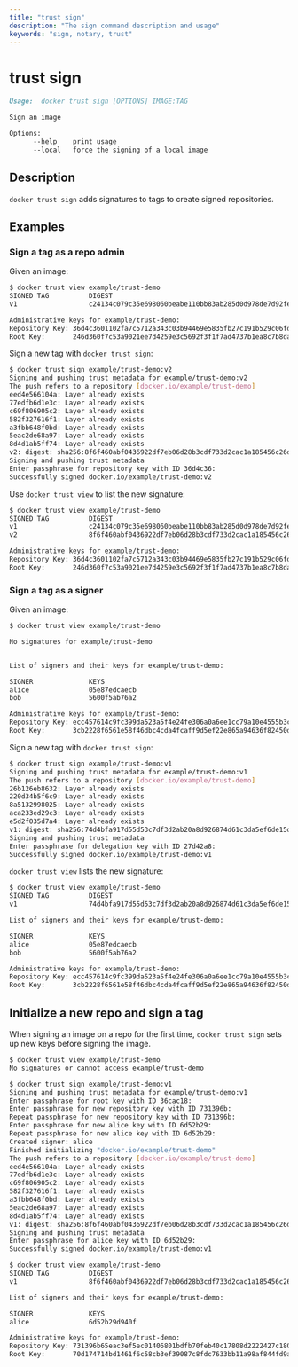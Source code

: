 ```yaml
---
title: "trust sign"
description: "The sign command description and usage"
keywords: "sign, notary, trust"
---
```


<!-- This file is maintained within the docker/cli GitHub
     repository at https://github.com/docker/cli/. Make all
     pull requests against that repo. If you see this file in
     another repository, consider it read-only there, as it will
     periodically be overwritten by the definitive file. Pull
     requests which include edits to this file in other repositories
     will be rejected.
-->

# trust sign

```markdown
Usage:  docker trust sign [OPTIONS] IMAGE:TAG

Sign an image

Options:
      --help    print usage
      --local   force the signing of a local image

```

## Description

`docker trust sign` adds signatures to tags to create signed repositories.

## Examples

### Sign a tag as a repo admin

Given an image:

```bash
$ docker trust view example/trust-demo
SIGNED TAG          DIGEST                                                             SIGNERS
v1                  c24134c079c35e698060beabe110bb83ab285d0d978de7d92fed2c8c83570a41   (Repo Admin)

Administrative keys for example/trust-demo:
Repository Key: 36d4c3601102fa7c5712a343c03b94469e5835fb27c191b529c06fd19c14a942
Root Key:       246d360f7c53a9021ee7d4259e3c5692f3f1f7ad4737b1ea8c7b8da741ad980b
```

Sign a new tag with `docker trust sign`:

```bash
$ docker trust sign example/trust-demo:v2
Signing and pushing trust metadata for example/trust-demo:v2
The push refers to a repository [docker.io/example/trust-demo]
eed4e566104a: Layer already exists
77edfb6d1e3c: Layer already exists
c69f806905c2: Layer already exists
582f327616f1: Layer already exists
a3fbb648f0bd: Layer already exists
5eac2de68a97: Layer already exists
8d4d1ab5ff74: Layer already exists
v2: digest: sha256:8f6f460abf0436922df7eb06d28b3cdf733d2cac1a185456c26debbff0839c56 size: 1787
Signing and pushing trust metadata
Enter passphrase for repository key with ID 36d4c36:
Successfully signed docker.io/example/trust-demo:v2
```

Use `docker trust view` to list the new signature:

```bash
$ docker trust view example/trust-demo
SIGNED TAG          DIGEST                                                             SIGNERS
v1                  c24134c079c35e698060beabe110bb83ab285d0d978de7d92fed2c8c83570a41   (Repo Admin)
v2                  8f6f460abf0436922df7eb06d28b3cdf733d2cac1a185456c26debbff0839c56   (Repo Admin)

Administrative keys for example/trust-demo:
Repository Key: 36d4c3601102fa7c5712a343c03b94469e5835fb27c191b529c06fd19c14a942
Root Key:       246d360f7c53a9021ee7d4259e3c5692f3f1f7ad4737b1ea8c7b8da741ad980b
```

### Sign a tag as a signer

Given an image:

```bash
$ docker trust view example/trust-demo

No signatures for example/trust-demo


List of signers and their keys for example/trust-demo:

SIGNER              KEYS
alice               05e87edcaecb
bob                 5600f5ab76a2

Administrative keys for example/trust-demo:
Repository Key: ecc457614c9fc399da523a5f4e24fe306a0a6ee1cc79a10e4555b3c6ab02f71e
Root Key:       3cb2228f6561e58f46dbc4cda4fcaff9d5ef22e865a94636f82450d1d2234949
```

Sign a new tag with `docker trust sign`:

```bash
$ docker trust sign example/trust-demo:v1
Signing and pushing trust metadata for example/trust-demo:v1
The push refers to a repository [docker.io/example/trust-demo]
26b126eb8632: Layer already exists
220d34b5f6c9: Layer already exists
8a5132998025: Layer already exists
aca233ed29c3: Layer already exists
e5d2f035d7a4: Layer already exists
v1: digest: sha256:74d4bfa917d55d53c7df3d2ab20a8d926874d61c3da5ef6de15dd2654fc467c4 size: 1357
Signing and pushing trust metadata
Enter passphrase for delegation key with ID 27d42a8:
Successfully signed docker.io/example/trust-demo:v1
```

`docker trust view` lists the new signature:

```bash
$ docker trust view example/trust-demo
SIGNED TAG          DIGEST                                                             SIGNERS
v1                  74d4bfa917d55d53c7df3d2ab20a8d926874d61c3da5ef6de15dd2654fc467c4   alice

List of signers and their keys for example/trust-demo:

SIGNER              KEYS
alice               05e87edcaecb
bob                 5600f5ab76a2

Administrative keys for example/trust-demo:
Repository Key: ecc457614c9fc399da523a5f4e24fe306a0a6ee1cc79a10e4555b3c6ab02f71e
Root Key:       3cb2228f6561e58f46dbc4cda4fcaff9d5ef22e865a94636f82450d1d2234949
```

## Initialize a new repo and sign a tag

When signing an image on a repo for the first time, `docker trust sign` sets up new keys before signing the image.

```bash
$ docker trust view example/trust-demo
No signatures or cannot access example/trust-demo
```

```bash
$ docker trust sign example/trust-demo:v1
Signing and pushing trust metadata for example/trust-demo:v1
Enter passphrase for root key with ID 36cac18:
Enter passphrase for new repository key with ID 731396b:
Repeat passphrase for new repository key with ID 731396b:
Enter passphrase for new alice key with ID 6d52b29:
Repeat passphrase for new alice key with ID 6d52b29:
Created signer: alice
Finished initializing "docker.io/example/trust-demo"
The push refers to a repository [docker.io/example/trust-demo]
eed4e566104a: Layer already exists
77edfb6d1e3c: Layer already exists
c69f806905c2: Layer already exists
582f327616f1: Layer already exists
a3fbb648f0bd: Layer already exists
5eac2de68a97: Layer already exists
8d4d1ab5ff74: Layer already exists
v1: digest: sha256:8f6f460abf0436922df7eb06d28b3cdf733d2cac1a185456c26debbff0839c56 size: 1787
Signing and pushing trust metadata
Enter passphrase for alice key with ID 6d52b29:
Successfully signed docker.io/example/trust-demo:v1
```

```bash
$ docker trust view example/trust-demo
SIGNED TAG          DIGEST                                                             SIGNERS
v1                  8f6f460abf0436922df7eb06d28b3cdf733d2cac1a185456c26debbff0839c56   alice

List of signers and their keys for example/trust-demo:

SIGNER              KEYS
alice               6d52b29d940f

Administrative keys for example/trust-demo:
Repository Key: 731396b65eac3ef5ec01406801bdfb70feb40c17808d2222427c18046eb63beb
Root Key:       70d174714bd1461f6c58cb3ef39087c8fdc7633bb11a98af844fd9a04e208103
```
